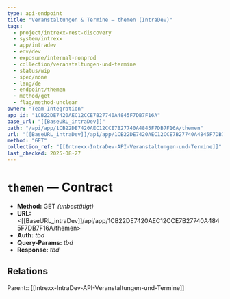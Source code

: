 ```yaml
---
type: api-endpoint
title: "Veranstaltungen & Termine — themen (IntraDev)"
tags:
  - project/intrexx-rest-discovery
  - system/intrexx
  - app/intradev
  - env/dev
  - exposure/internal-nonprod
  - collection/veranstaltungen-und-termine
  - status/wip
  - spec/none
  - lang/de
  - endpoint/themen
  - method/get
  - flag/method-unclear
owner: "Team Integration"
app_id: "1CB22DE7420AEC12CCE7B27740A4845F7DB7F16A"
base_url: "[[BaseURL_intraDev]]"
path: "/api/app/1CB22DE7420AEC12CCE7B27740A4845F7DB7F16A/themen"
url: "[[BaseURL_intraDev]]/api/app/1CB22DE7420AEC12CCE7B27740A4845F7DB7F16A/themen"
method: "GET"
collection_ref: "[[Intrexx-IntraDev-API-Veranstaltungen-und-Termine]]"
last_checked: 2025-08-27
---
```


# `themen` — Contract
- **Method:** GET *(unbestätigt)*  
- **URL:** <[[BaseURL_intraDev]]/api/app/1CB22DE7420AEC12CCE7B27740A4845F7DB7F16A/themen>  
- **Auth:** _tbd_  
- **Query-Params:** _tbd_  
- **Response:** _tbd_

## Relations
Parent:: [[Intrexx-IntraDev-API-Veranstaltungen-und-Termine]]
